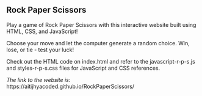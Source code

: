 <h2>Rock Paper Scissors</h2>
<p>Play a game of Rock Paper Scissors with this interactive website built using HTML, CSS, and JavaScript!</p>
<p>Choose your move and let the computer generate a random choice. Win, lose, or tie - test your luck! </p>
<p>Check out the HTML code on index.html and refer to the javascript-r-p-s.js and styles-r-p-s.css files for JavaScript and CSS references.</p>
<p><i>The link to the website is:</i> https://aitijhyacoded.github.io/RockPaperScissors/</p>
